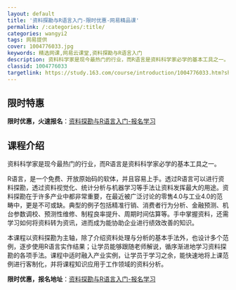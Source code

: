 ```yaml
---
layout: default
title: '资料探勘与R语言入门-限时优惠-网易精品课'
permalink: /:categories/:title/
categories: wangyi2
tags: 网易提供
cover: 1004776033.jpg
keywords: 精选网课,网易云课堂,资料探勘与R语言入门
description: 资料科学家是现今最热门的行业，而R语言是资料科学家必学的基本工具之一。R语言，是一个免费、开放原始码的软体，并且容易上手
classid: 1004776033
targetlink: https://study.163.com/course/introduction/1004776033.htm?share=1&shareId=1025206652&utm_campaign=share&utm_medium=iphoneShare&utm_source=&utm_u=1025206652
---
```


## 限时特惠

**限时优惠，火速报名**：[资料探勘与R语言入门-报名学习](https://study.163.com/course/introduction/1004776033.htm?share=1&shareId=1025206652&utm_campaign=share&utm_medium=iphoneShare&utm_source=&utm_u=1025206652)

## 课程介绍

资料科学家是现今最热门的行业，而R语言是资料科学家必学的基本工具之一。



 R语言，是一个免费、开放原始码的软体，并且容易上手。透过R语言可以进行资料探勘，透过资料视觉化、统计分析与机器学习等手法让资料发挥最大的用途。资料探勘在于许多产业中都非常重要，在最近被广泛讨论的零售4.0与工业4.0的范畴中，更是不可或缺。典型的例子包括精准行销、消费者行为分析、金融预测、机台参数调校、预测性维修、制程良率提升、周期时间估算等。手中掌握资料，还需学习如何将资料转为资讯，进而成为能协助企业进行绩效改善的知识。 



本课程以资料探勘为主轴，除了介绍资料处理与分析的基本手法外，也设计多个范例，逐步使用R语言实作结果；让学员能够跟随老师解说，循序渐进地学习资料探勘的各项手法。课程中适时融入产业实例，让学员于学习之余，能快速地将上课范例进行客制化，并将课程知识应用于工作领域的资料分析。

**限时优惠，报名地址**：[资料探勘与R语言入门-报名学习](https://study.163.com/course/introduction/1004776033.htm?share=1&shareId=1025206652&utm_campaign=share&utm_medium=iphoneShare&utm_source=&utm_u=1025206652)

